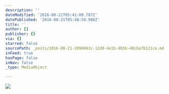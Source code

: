 ```yaml
---
description: ''
dateModified: '2016-08-21T05:41:00.707Z'
datePublished: '2016-08-21T05:48:50.988Z'
title: ''
author: []
publisher: {}
via: {}
starred: false
sourcePath: _posts/2016-08-21-2090843c-12d8-4e1b-9b5b-48cbafb121ce.md
inFeed: true
hasPage: false
inNav: false
_type: MediaObject

---
```

![](https://the-grid-user-content.s3-us-west-2.amazonaws.com/53f827bc-fabe-4f1b-a50a-9493ebdcfdb3.png)